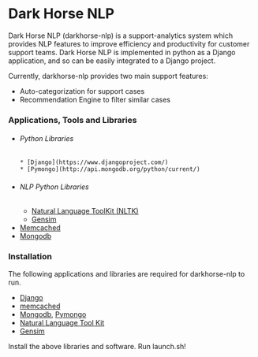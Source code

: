 Dark Horse NLP
==============

Dark Horse NLP (darkhorse-nlp)  is a support-analytics system which provides NLP features to improve efficiency and productivity for customer support teams. Dark Horse NLP is implemented in python as a Django application, and so can be easily integrated to a Django project.

Currently, darkhorse-nlp provides two main support features:

* Auto-categorization for support cases
* Recommendation Engine to filter similar cases

### Applications, Tools and Libraries

- ###### Python Libraries
      * [Django](https://www.djangoproject.com/)
      * [Pymongo](http://api.mongodb.org/python/current/)
            
- ###### NLP Python Libraries
  	*   [Natural Language ToolKit (NLTK)](http://www.nltk.org/)
    *	[Gensim](http://radimrehurek.com/gensim/)
- [Memcached](http://memcached.org/)
- [Mongodb](http://www.mongodb.org/)
    
        
### Installation
The following applications and libraries are required for darkhorse-nlp to run. 

*	[Django](https://docs.djangoproject.com/en/1.5/topics/install/)
*	[memcached](http://stackoverflow.com/questions/7636108/installing-memcached-for-a-django-project)
*   [Mongodb](http://docs.mongodb.org/manual/installation/), [Pymongo](http://api.mongodb.org/python/current/)
*   [Natural Language Tool Kit](http://www.nltk.org/install.html)
*   [Gensim](http://radimrehurek.com/gensim/install.html)

Install the above libraries and software. Run launch.sh!
